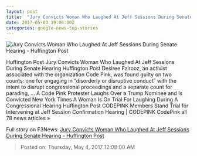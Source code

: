 ```yaml
---
layout: post
title:  "Jury Convicts Woman Who Laughed At Jeff Sessions During Senate Hearing - Huffington Post"
date: 2017-05-03 19:08:00Z
categories: google-news-top-stories
---
```


![Jury Convicts Woman Who Laughed At Jeff Sessions During Senate Hearing - Huffington Post](http://img.huffingtonpost.com/asset//590a2aba15000024008c7878.jpeg)

Huffington Post Jury Convicts Woman Who Laughed At Jeff Sessions During Senate Hearing Huffington Post Desiree Fairooz, an activist associated with the organization Code Pink, was found guilty on two counts: one for engaging in “disorderly or disruptive conduct” with the intent to disrupt congressional proceedings and a separate count for parading, ... A Code Pink Protester Laughs Over a Trump Nominee and Is Convicted New York Times A Woman Is On Trial For Laughing During A Congressional Hearing Huffington Post CODEPINK Members Stand Trial for Intervening at Jeff Session Confirmation Hearing | CODEPINK CodePink all 78 news articles »


Full story on F3News: [Jury Convicts Woman Who Laughed At Jeff Sessions During Senate Hearing - Huffington Post](http://www.f3nws.com/n/sZWHYE)

> Posted on: Thursday, May 4, 2017 12:08:00 AM
